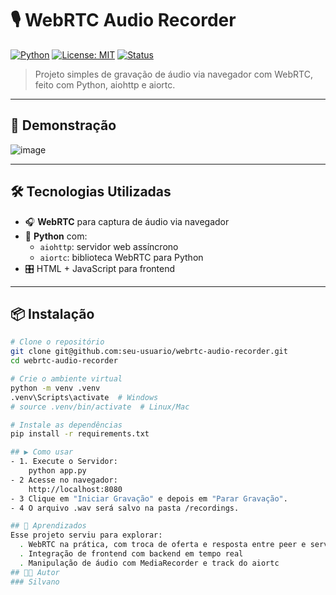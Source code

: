 # 🎙️ WebRTC Audio Recorder

[![Python](https://img.shields.io/badge/Python-3.10+-blue?logo=python)](https://www.python.org/)
[![License: MIT](https://img.shields.io/badge/License-MIT-yellow.svg)](https://opensource.org/licenses/MIT)
[![Status](https://img.shields.io/badge/status-em%20desenvolvimento-orange)]()

> Projeto simples de gravação de áudio via navegador com WebRTC, feito com Python, aiohttp e aiortc.

---

## 🚀 Demonstração

![image](https://github.com/user-attachments/assets/e06ace43-1975-4e89-a607-5aa33ee0f817)

---

## 🛠️ Tecnologias Utilizadas

- 🎧 **WebRTC** para captura de áudio via navegador
- 🐍 **Python** com:
  - `aiohttp`: servidor web assíncrono
  - `aiortc`: biblioteca WebRTC para Python
- 🎛️ HTML + JavaScript para frontend

---

## 📦 Instalação

```bash
# Clone o repositório
git clone git@github.com:seu-usuario/webrtc-audio-recorder.git
cd webrtc-audio-recorder

# Crie o ambiente virtual
python -m venv .venv
.venv\Scripts\activate  # Windows
# source .venv/bin/activate  # Linux/Mac

# Instale as dependências
pip install -r requirements.txt

## ▶️ Como usar
- 1. Execute o Servidor:
    python app.py
- 2 Acesse no navegador:
    http://localhost:8080
- 3 Clique em "Iniciar Gravação" e depois em "Parar Gravação".
- 4 O arquivo .wav será salvo na pasta /recordings.

## 🧠 Aprendizados
Esse projeto serviu para explorar:
  . WebRTC na prática, com troca de oferta e resposta entre peer e servidor
  . Integração de frontend com backend em tempo real
  . Manipulação de áudio com MediaRecorder e track do aiortc
## 👨‍💻 Autor
### Silvano
